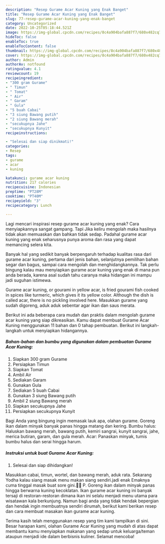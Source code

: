 ```yaml
---
description: "Resep Gurame Acar Kuning yang Enak Banget"
title: "Resep Gurame Acar Kuning yang Enak Banget"
slug: 77-resep-gurame-acar-kuning-yang-enak-banget
category: Uncategorized
date: 2022-10-25T05:18:44.521Z
image: https://img-global.cpcdn.com/recipes/8c4a904bafa887f7/680x482cq70/gurame-acar-kuning-foto-resep-utama.jpg
hideToc: false
enableToc: true
enableTocContent: false
thumbnail: https://img-global.cpcdn.com/recipes/8c4a904bafa887f7/680x482cq70/gurame-acar-kuning-foto-resep-utama.jpg
cover: https://img-global.cpcdn.com/recipes/8c4a904bafa887f7/680x482cq70/gurame-acar-kuning-foto-resep-utama.jpg
author: Admin
authorAv: notfound
ratingvalue: 4.1
reviewcount: 19
recipeingredient:
- "300 gram Gurame"
- " Timun"
- " Tomat"
- " Air"
- " Garam"
- " Gula"
- "5 buah Cabai"
- "3 siung Bawang putih"
- "2 siung Bawang merah"
- "secukupnya Jahe"
- "secukupnya Kunyit"
recipeinstructions:

- "Selesai dan siap dinikmati!"
categories:
- Resep
tags:
- gurame
- acar
- kuning

katakunci: gurame acar kuning 
nutrition: 217 calories
recipecuisine: Indonesian
preptime: "PT28M"
cooktime: "PT40M"
recipeyield: "3"
recipecategory: Lunch

---
```



Lagi mencari inspirasi resep gurame acar kuning yang enak? Cara menyiapkannya sangat gampang. Tapi Jika keliru mengolah maka hasilnya tidak akan memuaskan dan bahkan tidak sedap. Padahal gurame acar kuning yang enak seharusnya punya aroma dan rasa yang dapat memancing selera kita.


Banyak hal yang sedikit banyak berpengaruh terhadap kualitas rasa dari gurame acar kuning, pertama dari jenis bahan, selanjutnya pemilihan bahan segar dan bagus, sampai cara mengolah dan menghidangkannya. Tak perlu bingung kalau mau menyiapkan gurame acar kuning yang enak di mana pun anda berada, karena asal sudah tahu caranya maka hidangan ini mampu jadi suguhan istimewa.

Gurame acar kuning, or gourami in yellow acar, is fried gourami fish cooked in spices like turmeric, which gives it its yellow color. Although the dish is called acar, there is no pickling involved here. Masukkan gurame yang sudah digoreng, aduk aduk sebentar agar ikan dan saus merata.


Berikut ini ada beberapa cara mudah dan praktis dalam mengolah gurame acar kuning yang siap dikreasikan. Kamu dapat membuat Gurame Acar Kuning menggunakan 11 bahan dan 0 tahap pembuatan. Berikut ini langkah-langkah untuk menyiapkan hidangannya.

<!--inarticleads1-->

##### Bahan-bahan dan bumbu yang digunakan dalam pembuatan Gurame Acar Kuning:

1. Siapkan 300 gram Gurame
1. Persiapkan  Timun
1. Siapkan  Tomat
1. Ambil  Air
1. Sediakan  Garam
1. Gunakan  Gula
1. Sediakan 5 buah Cabai
1. Gunakan 3 siung Bawang putih
1. Ambil 2 siung Bawang merah
1. Siapkan secukupnya Jahe
1. Persiapkan secukupnya Kunyit


Bagi Anda yang bingung ingin memasak lauk apa, olahan gurame. Goreng ikan dalam minyak banyak panas hingga matang dan kering. Bumbu halus: Haluskan bawang merah, bawang putih, kemiri sangrai, kunyit sangrai, jahe, merica butiran, garam, dan gula merah. Acar: Panaskan minyak, tumis bumbu halus dan serai hingga harum. 

<!--inarticleads2-->

##### Instruksi untuk buat Gurame Acar Kuning:


1. Selesai dan siap dihidangkan!

Masukkan cabai, timun, wortel, dan bawang merah, aduk rata. Sekarang Yodha kalau siang masak menu makan siang sendiri.jadi enak Emaknya cuma tinggal masak buat sore gini.🤣🤣 P. Goreng ikan dalam minyak panas hingga berwarna kuning kecoklatan. Ikan gurame acar kuning ini banyak tersaji di restoran-restoran dimana ikan ini selalu menjadi menu utama para wisatawan kala berkunjung. Namun bagi anda yang tidak hendak bepergian dan hendak ingin membuatnya sendiri dirumah, berikut kami berikan resep dan cara membuat masakan ikan gurame acar kuning. 

Terima kasih telah menggunakan resep yang tim kami tampilkan di sini. Besar harapan kami, olahan Gurame Acar Kuning yang mudah di atas dapat membantu kamu menyiapkan makanan yang sedap untuk keluarga/teman ataupun menjadi ide dalam berbisnis kuliner. Selamat mencoba!

